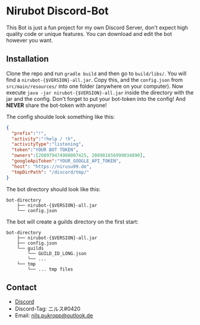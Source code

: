 # Nirubot Discord-Bot

This Bot is just a fun project for my own Discord Server,
don't expect high quality code or unique features.
You can download and edit the bot however you want.

## Installation

Clone the repo and run `gradle build` and then go to `build/libs/`. You will find a `nirubot-{$VERSION}-all.jar`. Copy this, and the `config.json` from `src/main/resources/` into one folder (anywhere on your computer).
Now execute `java -jar nirubot-{$VERSION}-all.jar` inside the directory with the jar and the config.
Don't forget to put your bot-token into the config! And __NEVER__ share the bot-token with anyone!

The config shoulde look something like this:

```json
{
  "prefix":"!",
  "activity":"!help / !h",
  "activityType":"listening",
  "token":"YOUR BOT TOKEN",
  "owners":[208979474988007425, 208981656999034890],
  "googleApiToken":"YOUR_GOOGLE_API_TOKEN",
  "host": "https://nirusu99.de",
  "tmpDirPath": "/discord/tmp/"
}
```

The bot directory should look like this:
```
bot-directory
    ├── nirubot-{$VERSION}-all.jar
    └── config.json
```

The bot will create a guilds directory on the first start:
```
bot-directory
    ├── nirubot-{$VERSION}-all.jar
    ├── config.json
    └── guilds
        └── GUILD_ID_LONG.json
        └── ...
    └── tmp
        └── ... tmp files
```

## Contact

- [Discord](https://discord.gg/FZ546P3)
- Discord-Tag: ニルス#0420
- Email: nils.pukropp@outlook.de
